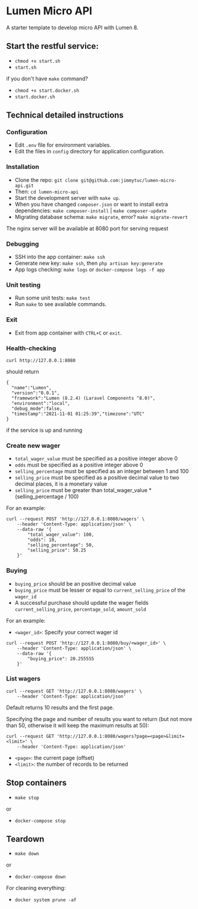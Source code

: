 # Lumen Micro API

A starter template to develop micro API with Lumen 8.

## Start the restful service:

- `chmod +x start.sh`
- `start.sh`

if you don't have `make` command?

- `chmod +x start.docker.sh`
- `start.docker.sh`

## Technical detailed instructions
### Configuration

- Edit `.env` file for environment variables.
- Edit the files in `config` directory for application configuration.

### Installation

- Clone the repo: `git clone git@github.com:jimmytuc/lumen-micro-api.git`
- Then: `cd lumen-micro-api`
- Start the development server with `make up`.
- When you have changed `composer.json` or want to install extra dependencies: `make composer-install` | `make composer-update`
- Migrating database schema: `make migrate`, error? `make migrate-revert`

The nginx server will be available at 8080 port for serving request
### Debugging

- SSH into the app container: `make ssh`
- Generate new key: `make ssh`, then `php artisan key:generate`
- App logs checking: `make logs` or `docker-compose logs -f app`

### Unit testing

- Run some unit tests: `make test`
- Run `make` to see available commands.

### Exit

- Exit from app container with `CTRL+C` or `exit`.

### Health-checking

```shell
curl http://127.0.0.1:8080
```

should return
```shell
{
  "name":"Lumen",
  "version":"0.0.1",
  "framework":"Lumen (8.2.4) (Laravel Components ^8.0)",
  "environment":"local",
  "debug_mode":false,
  "timestamp":"2021-11-01 01:25:39","timezone":"UTC"
}
```
if the service is up and running

### Create new wager

- `total_wager_value` must be specified as a positive integer above 0
- `odds` must be specified as a positive integer above 0
- `selling_percentage` must be specified as an integer between 1 and 100
- `selling_price` must be specified as a positive decimal value to two decimal places, it is a monetary value
- `selling_price` must be greater than total_wager_value * (selling_percentage / 100)

For an example:

```shell
curl --request POST 'http://127.0.0.1:8080/wagers' \
    --header 'Content-Type: application/json' \
    --data-raw '{
        "total_wager_value": 100,
        "odds": 10,
        "selling_percentage": 50,
        "selling_price": 50.25
    }'
```

### Buying

- `buying_price` should be an positive decimal value
- `buying_price` must be lesser or equal to `current_selling_price` of the `wager_id`
- A successful purchase should update the wager fields `current_selling_price`, `percentage_sold`, `amount_sold`

For an example:
- `<wager_id>`: Specify your correct wager id

```shell
curl --request POST 'http://127.0.0.1:8080/buy/<wager_id>' \
    --header 'Content-Type: application/json' \
    --data-raw '{
        "buying_price": 20.255555
    }'
```

### List wagers

```shell
curl --request GET 'http://127.0.0.1:8080/wagers' \
    --header 'Content-Type: application/json'
```

Default returns 10 results and the first page.

Specifying the page and number of results you want to return (but not more than 50, otherwise it will keep the maximum results at 50):

```shell
curl --request GET 'http://127.0.0.1:8080/wagers?page=<page>&limit=<limit>' \
    --header 'Content-Type: application/json'
```

- `<page>`: the current page (offset)
- `<limit>`: the number of records to be returned

## Stop containers

- `make stop`

or
- `docker-compose stop`

## Teardown

- `make down`

or
- `docker-compose down`

For cleaning everything:
- `docker system prune -af`
